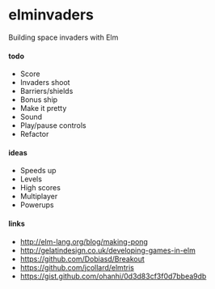 # elminvaders
Building space invaders with Elm

#### todo

- Score
- Invaders shoot
- Barriers/shields
- Bonus ship
- Make it pretty
- Sound
- Play/pause controls
- Refactor

#### ideas

- Speeds up
- Levels
- High scores
- Multiplayer
- Powerups

#### links

- http://elm-lang.org/blog/making-pong
- http://gelatindesign.co.uk/developing-games-in-elm
- https://github.com/Dobiasd/Breakout
- https://github.com/jcollard/elmtris
- https://gist.github.com/ohanhi/0d3d83cf3f0d7bbea9db
